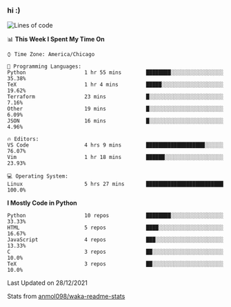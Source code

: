 ### hi :)

<!--START_SECTION:waka-->
![Lines of code](https://img.shields.io/badge/From%20Hello%20World%20I%27ve%20Written-706%20Thousand%20lines%20of%20code-blue)

📊 **This Week I Spent My Time On** 

```text
⌚︎ Time Zone: America/Chicago

💬 Programming Languages: 
Python                   1 hr 55 mins        ████████░░░░░░░░░░░░░░░░░   35.38% 
TeX                      1 hr 4 mins         █████░░░░░░░░░░░░░░░░░░░░   19.62% 
Terraform                23 mins             █░░░░░░░░░░░░░░░░░░░░░░░░   7.16% 
Other                    19 mins             █░░░░░░░░░░░░░░░░░░░░░░░░   6.09% 
JSON                     16 mins             █░░░░░░░░░░░░░░░░░░░░░░░░   4.96%

🔥 Editors: 
VS Code                  4 hrs 9 mins        ███████████████████░░░░░░   76.07% 
Vim                      1 hr 18 mins        ██████░░░░░░░░░░░░░░░░░░░   23.93%

💻 Operating System: 
Linux                    5 hrs 27 mins       █████████████████████████   100.0%

```

**I Mostly Code in Python** 

```text
Python                   10 repos            ████████░░░░░░░░░░░░░░░░░   33.33% 
HTML                     5 repos             ████░░░░░░░░░░░░░░░░░░░░░   16.67% 
JavaScript               4 repos             ███░░░░░░░░░░░░░░░░░░░░░░   13.33% 
C                        3 repos             ██░░░░░░░░░░░░░░░░░░░░░░░   10.0% 
TeX                      3 repos             ██░░░░░░░░░░░░░░░░░░░░░░░   10.0%

```



 Last Updated on 28/12/2021
<!--END_SECTION:waka-->

Stats from [anmol098/waka-readme-stats](https://github.com/anmol098/waka-readme-stats)
